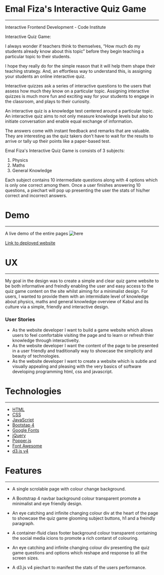 # Emal Fiza's Interactive Quiz Game

-----

Interactive Frontend Development - Code Institute

Interactive Quiz Game: 

I always wonder if teachers think to themselves, “How much do my students already know about this topic” before they begin teaching a particular topic to their students.

I hope they really do for the simple reason that it will help them shape their teaching strategy. And, an effortless way to understand this, is assigning your students an online interactive quiz.

Interactive quizzes ask a series of interactive questions to the users that assess how much they know on a particular topic. Assigning interactive quizzes is much more fun and exciting way for your students to engage in the classroom, and plays to their curiosity.

An interactive quiz is a knowledge test centered around a particular topic. An interactive quiz aims to not only measure knowledge levels but also to initiate conversation and enable equal exchange of information.

The answers come with instant feedback and remarks that are valuable. They are interesting as the quiz takers don’t have to wait for the results to arrive or tally up their points like a paper-based test.

Emal Fiza's Interactive Quiz Game is consists of 3 subjects: 
1. Physics
2. Maths 
3. General Knowledge

Each subject contains 10 intermediate questions along with 4 options which is only one correct among them. Once a user finishes answering 10 questions, a piechart will pop up presenting the user the stats of his/her correct and incorrect answers.


# Demo

----

A live demo of the entire pages ![here]()

[Link to deployed website]()


# UX

-----

My goal in the design was to create a simple and clear quiz game website to be both informative and freindly enabling the user and easy access to the quiz game content on the site whilst aiming for a minimalist design.
For users, I wanted to provide them with an intermidiate level of knowledge about physics, maths and general knowledge overview of Kabul and its culture via a simple, friendly and interactive design.


### User Stories

* As the website developer I want to build a game website which allows users to feel comfortable visiting the page and to learn or refresh thier knowledge through interactiveity.
* As the website developer I want the content of the page to be presented in a user friendly and traditionally way to showcase the simplicity and beauty of technologies.
* As the website developer I want to create a website which is subtle and visually appealing and pleasing with the very basics of software developing programming html, css and javascript.


# Technologies

------

- [HTML](https://www.wikipedia.com/HTML)
- [CSS](https://en.wikipedia.org/wiki/Cascading_Style_Sheets)
- [JavaScript](https://www.javascript.com/)
- [Bootstap 4](https://getbootstrap.com/) 
- [Google Fonts](https://fonts.google.com/)
- [jQuery](https://jquery.com/)
- [Popper.js](https://cdnjs.com/#)
- [Font Awesome](https://fontawesome.com/)
- [d3.js v4](https://d3js.org/)


# Features

---

* A single scrolable page with colour change background.

* A Bootstrap 4 navbar background colour transparent promote a minimalist and eye friendly design.

* An eye catching and infinite changing colour div at the heart of the page to showcase the quiz game glooming subject buttons, h1 and a freindly paragraph.

* A container-fluid class footer background colour transparent containing the social media icions to promote a rich contarst of colouring.

* An eye catching and infinite changing colour div presenting the quiz game questions and options which reshape and response to all the screen sizes. 

* A d3.js v4 piechart to manifest the stats of the users performance.



